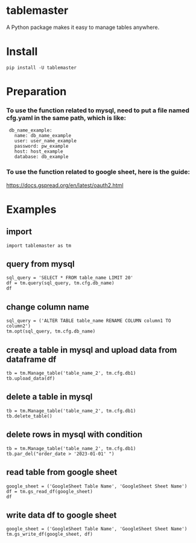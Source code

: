 # tablemaster
A Python package makes it easy to manage tables anywhere.

# Install
```
pip install -U tablemaster
```

# Preparation
### To use the function related to mysql, need to put a file named cfg.yaml in the same path, which is like:
```
 db_name_example:
   name: db_name_example
   user: user_name_example
   password: pw_example
   host: host_example
   database: db_example
```

### To use the function related to google sheet, here is the guide:
https://docs.gspread.org/en/latest/oauth2.html

# Examples

## import
```
import tablemaster as tm
```

## query from mysql
```
sql_query = 'SELECT * FROM table_name LIMIT 20'
df = tm.query(sql_query, tm.cfg.db_name)
df
```

## change column name
```
sql_query = ('ALTER TABLE table_name RENAME COLUMN column1 TO column2')
tm.opt(sql_query, tm.cfg.db_name)
```

## create a table in mysql and upload data from dataframe df
```
tb = tm.Manage_table('table_name_2', tm.cfg.db1)
tb.upload_data(df)
```

## delete a table in mysql
```
tb = tm.Manage_table('table_name_2', tm.cfg.db1)
tb.delete_table()
```

## delete rows in mysql with condition
```
tb = tm.Manage_table('table_name_2', tm.cfg.db1)
tb.par_del("order_date > '2023-01-01' ")
```

## read table from google sheet
```
google_sheet = ('GoogleSheet Table Name', 'GoogleSheet Sheet Name')
df = tm.gs_read_df(google_sheet)
df
```

## write data df to google sheet
```
google_sheet = ('GoogleSheet Table Name', 'GoogleSheet Sheet Name')
tm.gs_write_df(google_sheet, df)
```
